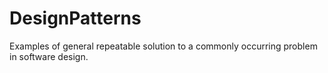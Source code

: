 DesignPatterns
==============

Examples of general repeatable solution to a commonly occurring problem in software design.
